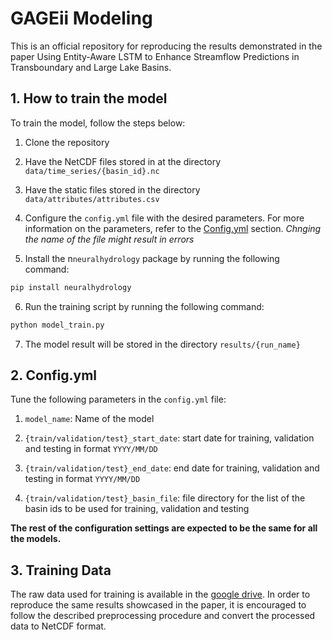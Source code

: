 # GAGEii Modeling

This is an official repository for reproducing the results demonstrated in the paper Using Entity-Aware LSTM to Enhance Streamflow Predictions in Transboundary and Large Lake Basins.

## 1. How to train the model

To train the model, follow the steps below:

1. Clone the repository

2. Have the NetCDF files stored in at the directory `data/time_series/{basin_id}.nc`

3. Have the static files stored in the directory `data/attributes/attributes.csv`

4. Configure the `config.yml` file with the desired parameters. For more information on the parameters, refer to the [Config.yml](#2-configyml) section. 
*Chnging the name of the file might result in errors*

5. Install the n`neuralhydrology` package by running the following command:
```bash
pip install neuralhydrology
```

6. Run the training script by running the following command:
```bash
python model_train.py
```

7. The model result will be stored in the directory `results/{run_name}`

## 2. Config.yml

Tune the following parameters in the `config.yml` file:

1. `model_name`: Name of the model

2. `{train/validation/test}_start_date`: start date for training, validation and testing in format `YYYY/MM/DD`

3. `{train/validation/test}_end_date`: end date for training, validation and testing in format `YYYY/MM/DD`

4. `{train/validation/test}_basin_file`: file directory for the list of the basin ids to be used for training, validation and testing

**The rest of the configuration settings are expected to be the same for all the models.**

## 3. Training Data

The raw data used for training is available in the [google drive](https://drive.google.com/drive/folders/1fMIZ_zZVNo05FsV3rhGibH9V1WYjnNHI?usp=sharing).
In order to reproduce the same results showcased in the paper, it is encouraged to follow the described preprocessing procedure and convert the processed data to NetCDF format.





